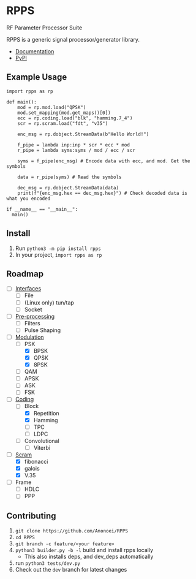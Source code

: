 # RPPS
 RF Parameter Processor Suite

RPPS is a generic signal processor/generator library.

 - [Documentation](https://anonoei.github.io/RPPS/)
 - [PyPI](https://pypi.org/project/rpps/)

## Example Usage
```
import rpps as rp

def main():
    mod = rp.mod.load("QPSK")
    mod.set_mapping(mod.get_maps()[0])
    ecc = rp.coding.load("blk", "hamming.7_4")
    scr = rp.scram.load("fdt", "v35")

    enc_msg = rp.dobject.StreamData(b"Hello World!")

    f_pipe = lambda inp:inp * scr * ecc * mod
    r_pipe = lambda syms:syms / mod / ecc / scr

    syms = f_pipe(enc_msg) # Encode data with ecc, and mod. Get the symbols

    data = r_pipe(syms) # Read the symbols

    dec_msg = rp.dobject.StreamData(data)
    print(f"{enc_msg.hex == dec_msg.hex}") # Check decoded data is what you encoded

if __name__ == "__main__":
  main()
```

## Install
1. Run `python3 -m pip install rpps`
2. In your project, `import rpps as rp`

## Roadmap
 - [ ] [Interfaces]()
   - [ ] File
   - [ ] (Linux only) tun/tap
   - [ ] Socket
 - [ ] [Pre-processing]()
   - [ ] Filters
   - [ ] Pulse Shaping
 - [ ] [Modulation](https://github.com/Anonoei/RPPS/tree/main/src/rpps/mod)
   - [ ] PSK
     - [X] BPSK
     - [X] QPSK
     - [X] 8PSK
   - [ ] QAM
   - [ ] APSK
   - [ ] ASK
   - [ ] FSK
 - [ ] [Coding](https://github.com/Anonoei/RPPS/tree/main/src/rpps/coding)
   - [ ] Block
     - [X] Repetition
     - [X] Hamming
     - [ ] TPC
     - [ ] LDPC
   - [ ] Convolutional
     - [ ] Viterbi
 - [ ] [Scram](https://github.com/Anonoei/RPPS/tree/main/src/rpps/scram)
   - [X] fibonacci
   - [X] galois
   - [X] V.35
 - [ ] Frame
   - [ ] HDLC
   - [ ] PPP

## Contributing
 1. `git clone https://github.com/Anonoei/RPPS`
 2. `cd RPPS`
 3. `git branch -c feature/<your feature>`
 4. `python3 builder.py -b -l` build and install rpps locally
    - This also installs deps, and dev_deps automatically
 5. run `python3 tests/dev.py`
 6. Check out the `dev` branch for latest changes
